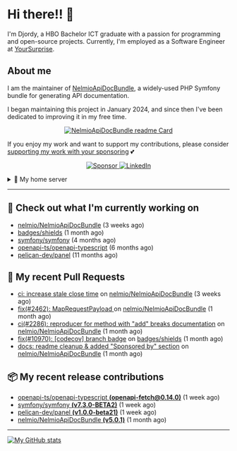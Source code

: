 # Hi there!! 👋



I'm Djordy, a HBO Bachelor ICT graduate with a passion for programming and open-source projects.
Currently, I'm employed as a Software Engineer at [YourSurprise](https://www.linkedin.com/company/yoursurprise-com).

## About me
I am the maintainer of [NelmioApiDocBundle](https://github.com/nelmio/NelmioApiDocBundle), a widely-used PHP Symfony bundle for generating API documentation.

I began maintaining this project in January 2024, and since then I've been dedicated to improving it in my free time.

<p align='center'>
    <a href="https://github.com/nelmio/NelmioApiDocBundle">
        <img alt="NelmioApiDocBundle readme Card" src="https://github-readme-stats.vercel.app/api/pin/?username=nelmio&repo=NelmioApiDocBundle&theme=holi&bg_color=00000000" />
    </a>
</p>


If you enjoy my work and want to support my contributions, please consider [supporting my work with your sponsoring](https://github.com/sponsors/DjordyKoert) 💕

<p align='center'>
    <a href="https://github.com/sponsors/DjordyKoert">
        <img alt="Sponsor" src="https://img.shields.io/badge/sponsor-30363D?style=for-the-badge&logo=GitHub-Sponsors&logoColor=#white" />
    </a>
    <a href="https://nl.linkedin.com/in/djordy-koert-0648881a2">
        <img alt="LinkedIn" src="https://img.shields.io/badge/LinkedIn-0077B5?style=for-the-badge&logo=LinkedIn" />
    </a>
</p>

<details>
    <summary>🌱 My home server</summary>

<p align='center'>
    <img src="https://img.shields.io/badge/TrueNAS_25.04.RC.1-0095D5?style=for-the-badge&logo=truenas&logoColor=white" />
    <img src="https://img.shields.io/badge/AMD%20Ryzen_7_5700G-ED1C24?style=for-the-badge&logo=amd&logoColor=white" />
    <img src="https://img.shields.io/badge/RAM-32GB-%230071C5?&style=for-the-badge&logoColor=white" />
    <img src="https://img.shields.io/badge/4x_st8000vn004-IronWolf_8TB-5AC710?style=for-the-badge&logo=seagate&logoColor=white" />
</p>

I run a hobby server in my free time, where I host various services.

- [Home Assistant](https://github.com/home-assistant/core)
- [Cloudflared](https://github.com/cloudflare/cloudflared)
- Various *arrs
- [Jellyfin](https://jellyfin.org/)
- [Jellyseerr](https://github.com/Fallenbagel/jellyseerr)
- [Pelican panel & wings](https://pelican.dev/)

</details>

---

## 🔭 Check out what I'm currently working on

- [nelmio/NelmioApiDocBundle](https://github.com/nelmio/NelmioApiDocBundle) (3 weeks ago)
- [badges/shields](https://github.com/badges/shields) (1 month ago)
- [symfony/symfony](https://github.com/symfony/symfony) (4 months ago)
- [openapi-ts/openapi-typescript](https://github.com/openapi-ts/openapi-typescript) (6 months ago)
- [pelican-dev/panel](https://github.com/pelican-dev/panel) (11 months ago)

## 🔨 My recent Pull Requests

- [ci: increase stale close time](https://github.com/nelmio/NelmioApiDocBundle/pull/2476) on [nelmio/NelmioApiDocBundle](https://github.com/nelmio/NelmioApiDocBundle) (3 weeks ago)
- [fix(#2462): MapRequestPayload ](https://github.com/nelmio/NelmioApiDocBundle/pull/2467) on [nelmio/NelmioApiDocBundle](https://github.com/nelmio/NelmioApiDocBundle) (1 month ago)
- [ci(#2286): reproducer for method with &#34;add&#34; breaks documentation](https://github.com/nelmio/NelmioApiDocBundle/pull/2466) on [nelmio/NelmioApiDocBundle](https://github.com/nelmio/NelmioApiDocBundle) (1 month ago)
- [fix(#10970): [codecov] branch badge](https://github.com/badges/shields/pull/10971) on [badges/shields](https://github.com/badges/shields) (1 month ago)
- [docs: readme cleanup &amp; added &#34;Sponsored by&#34; section](https://github.com/nelmio/NelmioApiDocBundle/pull/2465) on [nelmio/NelmioApiDocBundle](https://github.com/nelmio/NelmioApiDocBundle) (1 month ago)

## 📦 My recent release contributions

- [openapi-ts/openapi-typescript **(openapi-fetch@0.14.0)**](https://github.com/openapi-ts/openapi-typescript/releases/tag/openapi-fetch%400.14.0) (1 week ago)
- [symfony/symfony **(v7.3.0-BETA2)**](https://github.com/symfony/symfony/releases/tag/v7.3.0-BETA2) (1 week ago)
- [pelican-dev/panel **(v1.0.0-beta21)**](https://github.com/pelican-dev/panel/releases/tag/v1.0.0-beta21) (1 week ago)
- [nelmio/NelmioApiDocBundle **(v5.0.1)**](https://github.com/nelmio/NelmioApiDocBundle/releases/tag/v5.0.1) (1 month ago)

---

[![My GitHub stats](https://github-readme-stats.vercel.app/api?username=DjordyKoert&theme=holi&bg_color=00000000&rank_icon=github)](https://github.com/anuraghazra/github-readme-stats)

